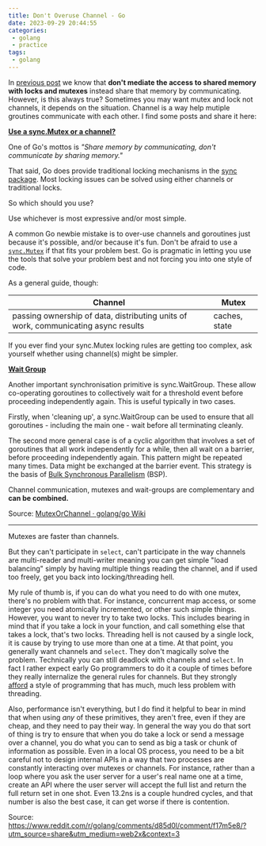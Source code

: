 ```yaml
---
title: Don't Overuse Channel - Go
date: 2023-09-29 20:44:55
categories:
 - golang
 - practice
tags:
 - golang
---
```


In [previous post](https://davidzhu.xyz/post/golang/advance/006-closures-go/#21-pass-behaviour) we know that **don't mediate the access to shared memory with locks and mutexes** instead share that memory by communicating. However, is this always true? Sometimes you may want mutex and lock not channels, it depends on the situation. Channel is a way help mutiple groutines communicate with each other. I find some posts and share it here:

[**Use a sync.Mutex or a channel?**](https://github.com/golang/go/wiki/MutexOrChannel#use-a-syncmutex-or-a-channel)

One of Go's mottos is *"Share memory by communicating, don't communicate by sharing memory."*

That said, Go does provide traditional locking mechanisms in the [sync package](https://pkg.go.dev/sync/). Most locking issues can be solved using either channels or traditional locks.

So which should you use?

Use whichever is most expressive and/or most simple.

A common Go newbie mistake is to over-use channels and goroutines just because it's possible, and/or because it's fun. Don't be afraid to use a [`sync.Mutex`](https://pkg.go.dev/sync/#Mutex) if that fits your problem best. Go is pragmatic in letting you use the tools that solve your problem best and not forcing you into one style of code.

As a general guide, though:

| **Channel**                                                  | **Mutex**     |
| ------------------------------------------------------------ | ------------- |
| passing ownership of data, distributing units of work, communicating async results | caches, state |

If you ever find your sync.Mutex locking rules are getting too complex, ask yourself whether using channel(s) might be simpler.

[**Wait Group**](https://github.com/golang/go/wiki/MutexOrChannel#wait-group)

Another important synchronisation primitive is sync.WaitGroup. These allow co-operating goroutines to collectively wait for a threshold event before proceeding independently again. This is useful typically in two cases.

Firstly, when 'cleaning up', a sync.WaitGroup can be used to ensure that all goroutines - including the main one - wait before all terminating cleanly.

The second more general case is of a cyclic algorithm that involves a set of goroutines that all work independently for a while, then all wait on a barrier, before proceeding independently again. This pattern might be repeated many times. Data might be exchanged at the barrier event. This strategy is the basis of [Bulk Synchronous Parallelism](https://en.wikipedia.org/wiki/Bulk_synchronous_parallel) (BSP).

Channel communication, mutexes and wait-groups are complementary and **can be combined.**

Source: [MutexOrChannel · golang/go Wiki](https://github.com/golang/go/wiki/MutexOrChannel)

----

Mutexes are faster than channels.

But they can't participate in `select`, can't participate in the way channels are multi-reader and multi-writer meaning you can get simple "load balancing" simply by having multiple things reading the channel, and if used too freely, get you back into locking/threading hell.

My rule of thumb is, if you can do what you need to do with one mutex, there's no problem with that. For instance, concurrent map access, or some integer you need atomically incremented, or other such simple things. However, you want to never try to take two locks. This includes bearing in mind that if you take a lock in your function, and call something else that takes a lock, that's two locks. Threading hell is not caused by a single lock, it is cause by trying to use more than one at a time. At that point, you generally want channels and `select`. They don't magically solve the problem. Technically you can still deadlock with channels and `select`. In fact I rather expect early Go programmers to do it a couple of times before they really internalize the general rules for channels. But they strongly [afford](https://en.wikipedia.org/wiki/Affordance) a style of programming that has much, much less problem with threading.

Also, performance isn't everything, but I do find it helpful to bear in mind that when using *any* of these primitives, they aren't free, even if they are cheap, and they need to pay their way. In general the way you do that sort of thing is try to ensure that when you do take a lock or send a message over a channel, you do what you can to send as big a task or chunk of information as possible. Even in a local OS process, you need to be a bit careful not to design internal APIs in a way that two processes are constantly interacting over mutexes or channels. For instance, rather than a loop where you ask the user server for a user's real name one at a time, create an API where the user server will accept the full list and return the full return set in one shot. Even 13.2ns is a couple hundred cycles, and that number is also the best case, it can get worse if there is contention.

Source: https://www.reddit.com/r/golang/comments/d85d0l/comment/f17m5e8/?utm_source=share&utm_medium=web2x&context=3